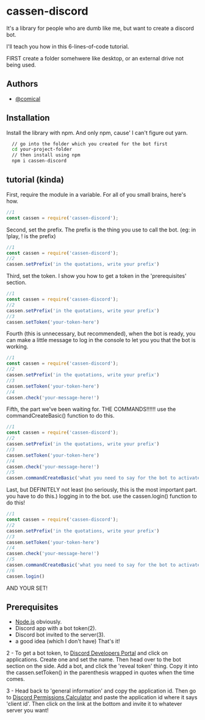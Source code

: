 
# cassen-discord

It's a library for people who are dumb like me, but want to create a discord bot.

I'll teach you how in this 6-lines-of-code tutorial.

FIRST create a folder somehwere like desktop, or an external drive not being used.
## Authors

- [@comical](https://github.com/comicalthegreatmodder)


## Installation

Install the library with npm. And only npm, cause' I can't figure out yarn.

```bash
  // go into the folder which you created for the bot first
  cd your-project-folder
  // then install using npm
  npm i cassen-discord
```
    
## tutorial (kinda)

First, require the module in a variable. For all of you small brains, here's how.
```javascript
//1
const cassen = require('cassen-discord');
```

Second, set the prefix. The prefix is the thing you use to call the bot. (eg: in !play, ! is the prefix)
```javascript
//1
const cassen = require('cassen-discord');
//2
cassen.setPrefix('in the quotations, write your prefix')
```

Third, set the token. I show you how to get a token in the 'prerequisites' section.
```javascript
//1
const cassen = require('cassen-discord');
//2
cassen.setPrefix('in the quotations, write your prefix')
//3
cassen.setToken('your-token-here')
```

Fourth (this is unnecessary, but recommended), when the bot is ready, you can make a little message to log in the console to let you you that the bot is working.
```javascript
//1
const cassen = require('cassen-discord');
//2
cassen.setPrefix('in the quotations, write your prefix')
//3
cassen.setToken('your-token-here')
//4
cassen.check('your-message-here!')
```

Fifth, the part we've been waiting for. THE COMMANDS!!!!!! use the commandCreateBasic() function to do this.
```javascript
//1
const cassen = require('cassen-discord');
//2
cassen.setPrefix('in the quotations, write your prefix')
//3
cassen.setToken('your-token-here')
//4
cassen.check('your-message-here!')
//5
cassen.commandCreateBasic('what you need to say for the bot to activate','what the bot should say!')
```

Last, but DEFINITELY not least (no seriously, this is the most important part. you have to do this.) logging in to the bot. use the cassen.login() function to do this!
```javascript
//1
const cassen = require('cassen-discord');
//2
cassen.setPrefix('in the quotations, write your prefix')
//3
cassen.setToken('your-token-here')
//4
cassen.check('your-message-here!')
//5
cassen.commandCreateBasic('what you need to say for the bot to activate','what the bot should say!')
//6
cassen.login()
```
AND YOUR SET!
## Prerequisites

- [Node.js](https://nodejs.org/en) obviously.
- Discord app with a bot token(2).
- Discord bot invited to the server(3).
- a good idea (which I don't have)
That's it!

2 - To get a bot token, to [Discord Developers Portal](https://discord.dev) and click on applications. Create one and set the name. Then head over to the bot section on the side. Add a bot, and click the 'reveal token' thing. Copy it into the cassen.setToken() in the parenthesis wrapped in quotes when the time comes.

3 - Head back to 'general information' and copy the application id. Then go to [Discord Permissions Calculator](https://discordapi.com/permissions.html#8) and paste the application id where it says 'client id'. Then click on the link at the bottom and invite it to whatever server you want!